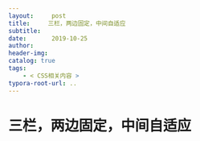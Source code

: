 ```yaml
---
layout:     post
title:     三栏，两边固定，中间自适应
subtitle:  
date:       2019-10-25
author:     
header-img: 
catalog: true
tags:
    - < CSS相关内容 >
typora-root-url: ..
---
```




# 三栏，两边固定，中间自适应

[知乎-三栏左右固定，中间自适应布局]: https://zhuanlan.zhihu.com/p/25070186	"布局"
[segment--三栏布局]: https://segmentfault.com/a/1190000008705541	"布局"
[三栏布局]: https://juejin.im/post/5b8bdb0f6fb9a01a1a27d97f	"布局"

